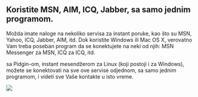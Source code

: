 <?php require("../../entete.php"); ?> <?php require("../../base.php"); ?>

<div id="corps">

<h2>Koristite MSN, AIM, ICQ, Jabber, sa samo jednim programom.</h2>

<p>Možda imate naloge na nekoliko servisa za instant poruke, kao što su
MSN, Yahoo, ICQ, Jabber, AIM, itd. Dok koristite Windows ili Mac OS X, 
verovatno Vam treba poseban program da se konektujete na neki od njih: MSN 
Messenger za MSN, ICQ za ICQ, itd.</p>

<p>sa Pidgin-om, instant mesendžerom za Linux (koji postoji i za 
Windows), možete se konektovati na sve ove servise odjednom, sa samo 
jednim programom, i videti sve Vaše kontakte u isto vreme.</p>

<img src="Images/gaim_im_services.png" />

</div>


